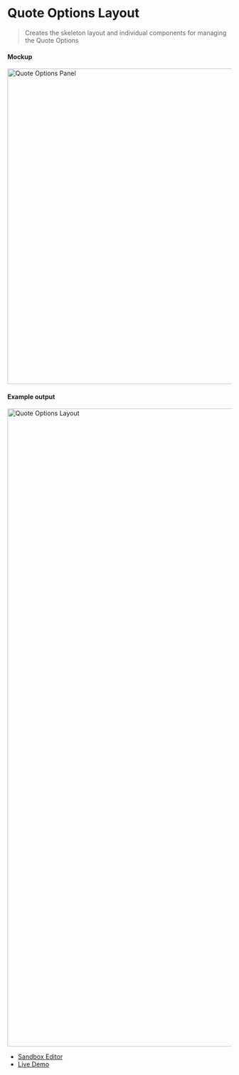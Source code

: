 # Quote Options Layout

> Creates the skeleton layout and individual components for managing the Quote Options

#### Mockup

<img width="710" alt="Quote Options Panel" src="https://user-images.githubusercontent.com/2164481/77866593-f5e90400-71f0-11ea-949b-c076baa40c91.png">

#### Example output

<img width="1436" alt="Quote Options Layout" src="https://user-images.githubusercontent.com/2164481/77866759-8de6ed80-71f1-11ea-91b2-b6b0b6feb53c.png">

- [Sandbox Editor](https://codesandbox.io/s/quote-options-layout-5j3wo)
- [Live Demo](https://5j3wo.csb.app/)
